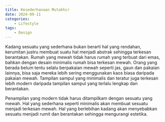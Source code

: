 ```yaml
---
title: Kesederhanaan Mutakhir
date: 2024-09-11
categories:
    - Lifestyle
tags:
    - Design
---
```


Kadang sesuatu yang sederhana bukan berarti hal yang rendahan, kerumitan justru membuat suatu hal menjadi abstrak sehingga terkesan berantakan. Rumah yang mewah tidak harus rumah yang terbuat dari emas, bahkan dengan desain minimalis rumah bisa terkesan mewah. Orang yang berada belum tentu selalu berpakaian mewah seperti jas, gaun dan pakaian lainnya, bisa saja mereka lebih sering menggunakan kaos biasa daripada pakaian mewah. Tampilan sampul yang minimalis dan teratur juga terkesan lebih modern daripada tampilan sampul yang terlalu lengkap dan berantakan.

Penampilan yang modern tidak harus ditampilkam dengan sesuatu yang mewah. Hal yang sederhana seperti minimalis akan membuat sesuatu menjadi terkesan mewah. Hal yang berlebihan kadang akan menyebabkan sesuatu menjadi rumit dan berantakan sehingga mengurangi estetika.